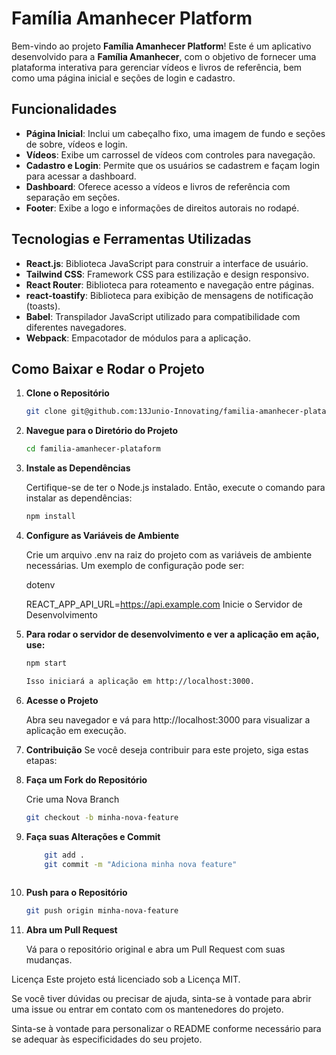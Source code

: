 # Família Amanhecer Platform

Bem-vindo ao projeto **Família Amanhecer Platform**! Este é um aplicativo desenvolvido para a **Família Amanhecer**, com o objetivo de fornecer uma plataforma interativa para gerenciar vídeos e livros de referência, bem como uma página inicial e seções de login e cadastro.

## Funcionalidades

- **Página Inicial**: Inclui um cabeçalho fixo, uma imagem de fundo e seções de sobre, vídeos e login.
- **Vídeos**: Exibe um carrossel de vídeos com controles para navegação.
- **Cadastro e Login**: Permite que os usuários se cadastrem e façam login para acessar a dashboard.
- **Dashboard**: Oferece acesso a vídeos e livros de referência com separação em seções.
- **Footer**: Exibe a logo e informações de direitos autorais no rodapé.

## Tecnologias e Ferramentas Utilizadas

- **React.js**: Biblioteca JavaScript para construir a interface de usuário.
- **Tailwind CSS**: Framework CSS para estilização e design responsivo.
- **React Router**: Biblioteca para roteamento e navegação entre páginas.
- **react-toastify**: Biblioteca para exibição de mensagens de notificação (toasts).
- **Babel**: Transpilador JavaScript utilizado para compatibilidade com diferentes navegadores.
- **Webpack**: Empacotador de módulos para a aplicação.

## Como Baixar e Rodar o Projeto

1. **Clone o Repositório**

   ```bash
   git clone git@github.com:13Junio-Innovating/familia-amanhecer-plataform.git

2. **Navegue para o Diretório do Projeto** 

    ```bash
    cd familia-amanhecer-plataform

3. **Instale as Dependências**

    Certifique-se de ter o Node.js instalado. Então, execute o comando para instalar as dependências:

    ```bash
    npm install
4. **Configure as Variáveis de Ambiente**

    Crie um arquivo .env na raiz do projeto com as variáveis de ambiente necessárias. Um exemplo de configuração pode ser:

    dotenv

    REACT_APP_API_URL=https://api.example.com
    Inicie o Servidor de Desenvolvimento

5. **Para rodar o servidor de desenvolvimento e ver a aplicação em ação, use:**

    ```bash
    npm start

    Isso iniciará a aplicação em http://localhost:3000.

6. **Acesse o Projeto**

    Abra seu navegador e vá para http://localhost:3000 para visualizar a aplicação em execução.

7. **Contribuição**
    Se você deseja contribuir para este projeto, siga estas etapas:

8. **Faça um Fork do Repositório**

    Crie uma Nova Branch

     ```bash
    git checkout -b minha-nova-feature
9. **Faça suas Alterações e Commit**

    ```bash
        git add .
        git commit -m "Adiciona minha nova feature"
        
10. **Push para o Repositório**

     ```bash
    git push origin minha-nova-feature

11. **Abra um Pull Request**

    Vá para o repositório original e abra um Pull Request com suas mudanças.

Licença
Este projeto está licenciado sob a Licença MIT.

Se você tiver dúvidas ou precisar de ajuda, sinta-se à vontade para abrir uma issue ou entrar em contato com os mantenedores do projeto.

Sinta-se à vontade para personalizar o README conforme necessário para se adequar às especificidades do seu projeto.
